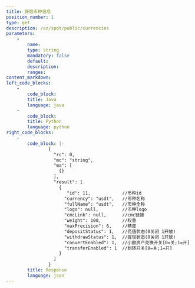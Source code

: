 ```yaml
---
title: 获取币种信息
position_number: 1
type: get
description: /az/spot/public/currencies
parameters:
    -
        name:
        type: string
        mandatory: false
        default:
        description:
        ranges:
content_markdown:
left_code_blocks:
    -
        code_block:
        title: Java
        language: java
    -
        code_block:
        title: Python
        language: python
right_code_blocks:
    -
        code_block: |-
                {
                  "rc": 0,
                  "mc": "string",
                  "ma": [
                    {}
                  ],
                  "result": [
                    {
                       "id": 11,            //币种id
                      "currency": "usdt",   //币种名称
                      "fullName": "usdt",   //币种全称
                      "logo": null,         //币种logo
                      "cmcLink": null,      //cmc链接
                      "weight": 100,        //权重
                      "maxPrecision": 6,    //精度
                      "depositStatus": 1,   //充值状态(0关闭 1开放)
                      "withdrawStatus": 1,  //提现状态(0关闭 1开放)
                      "convertEnabled": 1,  //小额资产兑换开关[0=关;1=开]
                      "transferEnabled": 1  //划转开关[0=关;1=开]
                    }
                  ]
                }
        title: Response
        language: json
---
```


